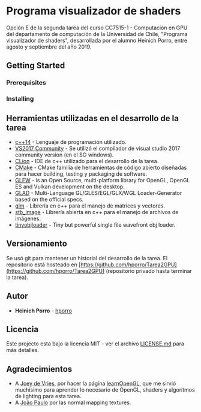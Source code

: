 # Programa visualizador de shaders

Opción E de la segunda tarea del curso CC7515-1 - Computación en GPU
del departamento de computación de la Universidad de Chile, "Programa visualizador de shaders", desarrollada por el alumno Heinich Porro, entre agosto y septiembre del año 2019.

## Getting Started

### Prerequisites

### Installing

## Herramientas utilizadas en el desarrollo de la tarea

* [c++14](https://isocpp.org/wiki/faq/cpp14) - Lenguaje de programación utilizado.
* [VS2017 Community](https://visualstudio.microsoft.com/vs/community/) - Se utilizó el compilador de visual studio 2017 community version (en el SO windows).
* [CLion](https://www.jetbrains.com/clion/) - IDE de c++ utilizado para el desarrollo de la tarea.
* [CMake](https://cmake.org/) - CMake familia de herramientas de código abierto diseñadas para hacer building, testing y packaging de software.
* [GLFW](https://www.glfw.org/) - is an Open Source, multi-platform library for OpenGL, OpenGL ES and Vulkan development on the desktop.
* [GLAD](https://github.com/Dav1dde/glad) - Multi-Language GL/GLES/EGL/GLX/WGL Loader-Generator based on the official specs.
* [glm](https://glm.g-truc.net/) - Librería en c++ para el manejo de matrices y vectores.
* [stb_image](https://github.com/nothings/stb/blob/master/stb_image.h) - Librería abierta en c++ para el manejo de archivos de imágenes.
* [tinyobjloader](https://github.com/syoyo/tinyobjloader) - Tiny but powerful single file wavefront obj loader.

## Versionamiento

Se usó git para mantener un historial del desarrollo de la tarea. El repositorio está hosteado en [https://github.com/hporro/Tarea2GPU](https://github.com/hporro/Tarea2GPU) (repositorio privado hasta terminar la tarea).

## Autor

* **Heinich Porro** - [hporro](https://github.com/hporro)

## Licencia

Este projecto esta bajo la licencia MIT - ver el archivo [LICENSE.md](LICENSE.md) para más detalles.

## Agradecimientos

* A [Joey de Vries](https://joeydevries.com/#home), por hacer la página [learnOpenGL](https://learnopengl.com/), que me sirvió muchísimo para aprender lo necesario de OpenGL, shaders y algoritmos de lighting para esta tarea.
* A [João Paulo](https://3dtextures.me/) por las normal mapping textures.